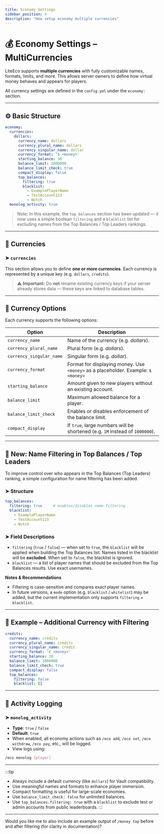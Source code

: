 ```yaml
---
title: Economy Settings
sidebar_position: 4
description: "How setup economy multiple currencies"
---
```


# 💰 Economy Settings – MultiCurrencies

LiteEco supports **multiple currencies** with fully customizable names, formats, limits, and more. This allows server owners to define how virtual money behaves and appears for players.

All currency settings are defined in the `config.yml` under the `economy:` section.

---

## ⚙️ Basic Structure

```yaml
economy:
  currencies:
    dollars:
      currency_name: dollars
      currency_plural_name: dollars
      currency_singular_name: dollar
      currency_format: '$ <money>'
      starting_balance: 30
      balance_limit: 1000000
      balance_limit_check: true
      compact_display: false
      top_balances:
        filtering: true
        blacklist:
          - ExamplePlayerName
          - TestAccount123
          - Notch
  monolog_activity: true
```

> Note: In this example, the `top_balances` section has been updated — it now uses a simple boolean `filtering` and a `blacklist` list for excluding names from the Top Balances / Top Leaders rankings.

---

## 🏦 Currencies

### ➤ `currencies`
This section allows you to define **one or more currencies**. Each currency is represented by a unique key (e.g. `dollars`, `credits`).

> ⚠️ **Important:** Do **not** rename existing currency keys if your server already stores data — these keys are linked to database tables.

---

## 🔑 Currency Options

Each currency supports the following options:

| Option                    | Description                                                                 |
|---------------------------|------------------------------------------------------------------------------|
| `currency_name`           | Name of the currency (e.g. *dollars*).                                      |
| `currency_plural_name`    | Plural form (e.g. *dollars*).                                               |
| `currency_singular_name`  | Singular form (e.g. *dollar*).                                              |
| `currency_format`         | Format for displaying money. Use `<money>` as a placeholder. Example: `$ <money>` |
| `starting_balance`        | Amount given to new players without an existing account.                    |
| `balance_limit`           | Maximum allowed balance for a player.                                       |
| `balance_limit_check`     | Enables or disables enforcement of the balance limit.                       |
| `compact_display`         | If `true`, large numbers will be shortened (e.g. `1M` instead of `1000000`). |

---

## 🔎 New: Name Filtering in Top Balances / Top Leaders

To improve control over who appears in the Top Balances (Top Leaders) ranking, a simple configuration for name filtering has been added.

### ➤ Structure

```yaml
top_balances:
  filtering: true     # enables/disables name filtering
  blacklist:
    - ExamplePlayerName
    - TestAccount123
    - Notch
```

### ➤ Field Descriptions
- `filtering` (`true` / `false`) — when set to `true`, the `blacklist` will be applied when building the Top Balances list. Names listed in the blacklist will be **excluded**. When set to `false`, the blacklist is ignored.
- `blacklist` — a list of player names that should be excluded from the Top Balances results. Use exact usernames.

**Notes & Recommendations**
- Filtering is case-sensitive and compares exact player names.
- In future versions, a `mode` option (e.g. `blacklist` / `whitelist`) may be added, but the current implementation only supports `filtering` + `blacklist`.

---

## 📄 Example – Additional Currency with Filtering

```yaml
credits:
  currency_name: credits
  currency_plural_name: credits
  currency_singular_name: credit
  currency_format: '€ <money>'
  starting_balance: 30
  balance_limit: 1000000
  balance_limit_check: true
  compact_display: false
  top_balances:
    filtering: false
    blacklist: []
```

---

## 📜 Activity Logging

### ➤ `monolog_activity`
- **Type**: `true` / `false`
- **Default**: `true`
- When enabled, all economy actions such as `/eco add`, `/eco set`, `/eco withdraw`, `/eco pay`, etc., will be logged.
- View logs using:

```bash
/eco monolog [player]
```

---

:::tip
- Always include a default currency (like `dollars`) for Vault compatibility.
- Use meaningful names and formats to enhance player immersion.
- Compact formatting is useful for large-scale economies.
- Use `balance_limit_check: false` for unlimited balances.
- Use `top_balances.filtering: true` with a `blacklist` to exclude test or admin accounts from public leaderboards.
:::
---

Would you like me to also include an example output of `/money top` before and after filtering (for clarity in documentation)?